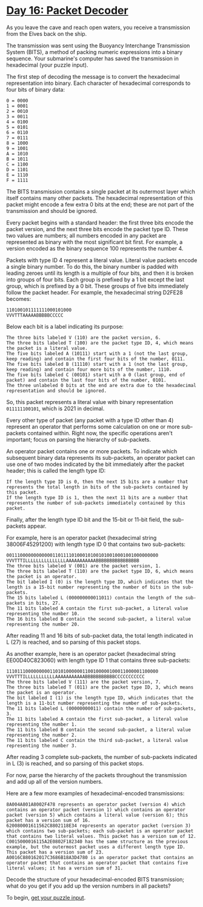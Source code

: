 # [Day 16: Packet Decoder](https://adventofcode.com/2021/day/16)

As you leave the cave and reach open waters, you receive a transmission from
the Elves back on the ship.

The transmission was sent using the Buoyancy Interchange Transmission System
(BITS), a method of packing numeric expressions into a binary sequence. Your
submarine's computer has saved the transmission in hexadecimal (your puzzle
input).

The first step of decoding the message is to convert the hexadecimal
representation into binary. Each character of hexadecimal corresponds to four
bits of binary data:

```
0 = 0000
1 = 0001
2 = 0010
3 = 0011
4 = 0100
5 = 0101
6 = 0110
7 = 0111
8 = 1000
9 = 1001
A = 1010
B = 1011
C = 1100
D = 1101
E = 1110
F = 1111
```

The BITS transmission contains a single packet at its outermost layer which
itself contains many other packets. The hexadecimal representation of this
packet might encode a few extra 0 bits at the end; these are not part of the
transmission and should be ignored.

Every packet begins with a standard header: the first three bits encode the
packet version, and the next three bits encode the packet type ID. These two
values are numbers; all numbers encoded in any packet are represented as binary
with the most significant bit first. For example, a version encoded as the
binary sequence 100 represents the number 4.

Packets with type ID 4 represent a literal value. Literal value packets encode
a single binary number. To do this, the binary number is padded with leading
zeroes until its length is a multiple of four bits, and then it is broken into
groups of four bits. Each group is prefixed by a 1 bit except the last group,
which is prefixed by a 0 bit. These groups of five bits immediately follow the
packet header. For example, the hexadecimal string D2FE28 becomes:

```
110100101111111000101000
VVVTTTAAAAABBBBBCCCCC
```

Below each bit is a label indicating its purpose:

```
The three bits labeled V (110) are the packet version, 6.
The three bits labeled T (100) are the packet type ID, 4, which means the packet is a literal value.
The five bits labeled A (10111) start with a 1 (not the last group, keep reading) and contain the first four bits of the number, 0111.
The five bits labeled B (11110) start with a 1 (not the last group, keep reading) and contain four more bits of the number, 1110.
The five bits labeled C (00101) start with a 0 (last group, end of packet) and contain the last four bits of the number, 0101.
The three unlabeled 0 bits at the end are extra due to the hexadecimal representation and should be ignored.
```

So, this packet represents a literal value with binary representation
`011111100101`, which is 2021 in decimal.

Every other type of packet (any packet with a type ID other than 4) represent
an operator that performs some calculation on one or more sub-packets contained
within. Right now, the specific operations aren't important; focus on parsing
the hierarchy of sub-packets.

An operator packet contains one or more packets. To indicate which subsequent
binary data represents its sub-packets, an operator packet can use one of two
modes indicated by the bit immediately after the packet header; this is called
the length type ID:

```
If the length type ID is 0, then the next 15 bits are a number that represents the total length in bits of the sub-packets contained by this packet.
If the length type ID is 1, then the next 11 bits are a number that represents the number of sub-packets immediately contained by this packet.
```

Finally, after the length type ID bit and the 15-bit or 11-bit field, the
sub-packets appear.

For example, here is an operator packet (hexadecimal string 38006F45291200)
with length type ID 0 that contains two sub-packets:

```
00111000000000000110111101000101001010010001001000000000
VVVTTTILLLLLLLLLLLLLLLAAAAAAAAAAABBBBBBBBBBBBBBBB
The three bits labeled V (001) are the packet version, 1.
The three bits labeled T (110) are the packet type ID, 6, which means the packet is an operator.
The bit labeled I (0) is the length type ID, which indicates that the length is a 15-bit number representing the number of bits in the sub-packets.
The 15 bits labeled L (000000000011011) contain the length of the sub-packets in bits, 27.
The 11 bits labeled A contain the first sub-packet, a literal value representing the number 10.
The 16 bits labeled B contain the second sub-packet, a literal value representing the number 20.
```

After reading 11 and 16 bits of sub-packet data, the total length indicated in
L (27) is reached, and so parsing of this packet stops.

As another example, here is an operator packet (hexadecimal string
EE00D40C823060) with length type ID 1 that contains three sub-packets:

```
11101110000000001101010000001100100000100011000001100000
VVVTTTILLLLLLLLLLLAAAAAAAAAAABBBBBBBBBBBCCCCCCCCCCC
The three bits labeled V (111) are the packet version, 7.
The three bits labeled T (011) are the packet type ID, 3, which means the packet is an operator.
The bit labeled I (1) is the length type ID, which indicates that the length is a 11-bit number representing the number of sub-packets.
The 11 bits labeled L (00000000011) contain the number of sub-packets, 3.
The 11 bits labeled A contain the first sub-packet, a literal value representing the number 1.
The 11 bits labeled B contain the second sub-packet, a literal value representing the number 2.
The 11 bits labeled C contain the third sub-packet, a literal value representing the number 3.
```

After reading 3 complete sub-packets, the number of sub-packets indicated in L
(3) is reached, and so parsing of this packet stops.

For now, parse the hierarchy of the packets throughout the transmission and add
up all of the version numbers.

Here are a few more examples of hexadecimal-encoded transmissions:

```
8A004A801A8002F478 represents an operator packet (version 4) which contains an operator packet (version 1) which contains an operator packet (version 5) which contains a literal value (version 6); this packet has a version sum of 16.
620080001611562C8802118E34 represents an operator packet (version 3) which contains two sub-packets; each sub-packet is an operator packet that contains two literal values. This packet has a version sum of 12.
C0015000016115A2E0802F182340 has the same structure as the previous example, but the outermost packet uses a different length type ID. This packet has a version sum of 23.
A0016C880162017C3686B18A3D4780 is an operator packet that contains an operator packet that contains an operator packet that contains five literal values; it has a version sum of 31.
```

Decode the structure of your hexadecimal-encoded BITS transmission; what do you
get if you add up the version numbers in all packets?

To begin, [get your puzzle input](./input.txt).
